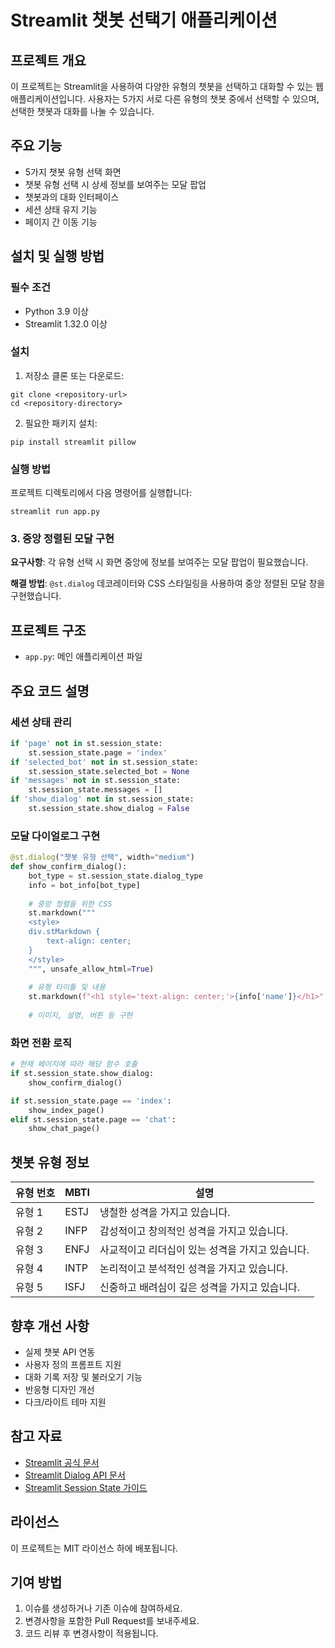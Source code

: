 # Streamlit 챗봇 선택기 애플리케이션

## 프로젝트 개요

이 프로젝트는 Streamlit을 사용하여 다양한 유형의 챗봇을 선택하고 대화할 수 있는 웹 애플리케이션입니다. 사용자는 5가지 서로 다른 유형의 챗봇 중에서 선택할 수 있으며, 선택한 챗봇과 대화를 나눌 수 있습니다.

## 주요 기능

- 5가지 챗봇 유형 선택 화면
- 챗봇 유형 선택 시 상세 정보를 보여주는 모달 팝업
- 챗봇과의 대화 인터페이스
- 세션 상태 유지 기능
- 페이지 간 이동 기능

## 설치 및 실행 방법

### 필수 조건

- Python 3.9 이상
- Streamlit 1.32.0 이상

### 설치

1. 저장소 클론 또는 다운로드:
```
git clone <repository-url>
cd <repository-directory>
```


2. 필요한 패키지 설치:
```
pip install streamlit pillow
```


### 실행 방법

프로젝트 디렉토리에서 다음 명령어를 실행합니다:
```
streamlit run app.py
```

### 3. 중앙 정렬된 모달 구현

**요구사항**:
각 유형 선택 시 화면 중앙에 정보를 보여주는 모달 팝업이 필요했습니다.

**해결 방법**:
`@st.dialog` 데코레이터와 CSS 스타일링을 사용하여 중앙 정렬된 모달 창을 구현했습니다.

## 프로젝트 구조

- `app.py`: 메인 애플리케이션 파일

## 주요 코드 설명

### 세션 상태 관리
```python
if 'page' not in st.session_state:
    st.session_state.page = 'index'
if 'selected_bot' not in st.session_state:
    st.session_state.selected_bot = None
if 'messages' not in st.session_state:
    st.session_state.messages = []
if 'show_dialog' not in st.session_state:
    st.session_state.show_dialog = False
```


### 모달 다이얼로그 구현
```python
@st.dialog("챗봇 유형 선택", width="medium")
def show_confirm_dialog():
    bot_type = st.session_state.dialog_type
    info = bot_info[bot_type]
    
    # 중앙 정렬을 위한 CSS
    st.markdown("""
    <style>
    div.stMarkdown {
        text-align: center;
    }
    </style>
    """, unsafe_allow_html=True)
    
    # 유형 타이틀 및 내용
    st.markdown(f"<h1 style='text-align: center;'>{info['name']}</h1>", unsafe_allow_html=True)
    
    # 이미지, 설명, 버튼 등 구현
```


### 화면 전환 로직
```python
# 현재 페이지에 따라 해당 함수 호출
if st.session_state.show_dialog:
    show_confirm_dialog()

if st.session_state.page == 'index':
    show_index_page()
elif st.session_state.page == 'chat':
    show_chat_page()
```


## 챗봇 유형 정보

| 유형 번호 | MBTI | 설명 |
|---------|------|-----|
| 유형 1 | ESTJ | 냉철한 성격을 가지고 있습니다. |
| 유형 2 | INFP | 감성적이고 창의적인 성격을 가지고 있습니다. |
| 유형 3 | ENFJ | 사교적이고 리더십이 있는 성격을 가지고 있습니다. |
| 유형 4 | INTP | 논리적이고 분석적인 성격을 가지고 있습니다. |
| 유형 5 | ISFJ | 신중하고 배려심이 깊은 성격을 가지고 있습니다. |

## 향후 개선 사항

- 실제 챗봇 API 연동
- 사용자 정의 프롬프트 지원
- 대화 기록 저장 및 불러오기 기능
- 반응형 디자인 개선
- 다크/라이트 테마 지원

## 참고 자료

- [Streamlit 공식 문서](https://docs.streamlit.io/)
- [Streamlit Dialog API 문서](https://docs.streamlit.io/develop/api-reference/execution-flow/st.dialog)
- [Streamlit Session State 가이드](https://docs.streamlit.io/library/api-reference/session-state)

## 라이선스

이 프로젝트는 MIT 라이선스 하에 배포됩니다.

## 기여 방법

1. 이슈를 생성하거나 기존 이슈에 참여하세요.
2. 변경사항을 포함한 Pull Request를 보내주세요.
3. 코드 리뷰 후 변경사항이 적용됩니다.
